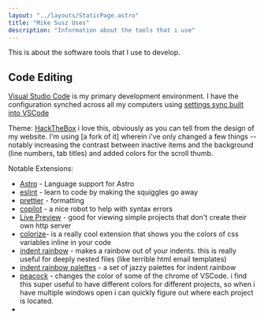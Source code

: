 ```yaml
---
layout: "../layouts/StaticPage.astro"
title: "Mike Susz Uses"
description: "Information about the tools that i use"
---
```


This is about the software tools that I use to develop.

## Code Editing

[Visual Studio Code](https://code.visualstudio.com/) is my primary development environment. I have the configuration synched across all my computers using [settings sync built into VSCode](https://code.visualstudio.com/docs/editor/settings-sync)

Theme: [HackTheBox](https://github.com/silofy/hackthebox) i love this, obviously as you can tell from the design of my website. I'm using [a fork of it] wherein i've only changed a few things -- notably increasing the contrast between inactive items and the background (line numbers, tab titles) and added colors for the scroll thumb.

Notable Extensions:

- [Astro](https://marketplace.visualstudio.com/items?itemName=astro-build.astro-vscode) - Language support for Astro
- [eslint](https://marketplace.visualstudio.com/items?itemName=dbaeumer.vscode-eslint) - learn to code by making the squiggles go away
- [prettier](https://marketplace.visualstudio.com/items?itemName=esbenp.prettier-vscode) - formatting
- [copilot](https://marketplace.visualstudio.com/items?itemName=GitHub.copilot) - a nice robot to help with syntax errors
- [Live Preview](https://marketplace.visualstudio.com/items?itemName=ms-vscode.live-server) - good for viewing simple projects that don't create their own http server
- [colorize](https://marketplace.visualstudio.com/items?itemName=kamikillerto.vscode-colorize)- is a really cool extension that shows you the colors of css variables inline in your code
- [indent rainbow](https://marketplace.visualstudio.com/items?itemName=oderwat.indent-rainbow) - makes a rainbow out of your indents. this is really useful for deeply nested files (like terrible html email templates)
- [indent rainbow palettes](https://marketplace.visualstudio.com/items?itemName=evondev.indent-rainbow-palettes) - a set of jazzy palettes for indent rainbow
- [peacock](https://marketplace.visualstudio.com/items?itemName=johnpapa.vscode-peacock) - changes the color of some of the chrome of VSCode. i find this super useful to have different colors for different projects, so when i have multiple windows open i can quickly figure out where each project is located.
-
